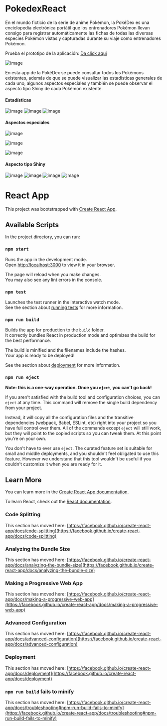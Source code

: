 # PokedexReact
En el mundo ficticio de la serie de anime Pokémon, la PokéDex es una enciclopedia electrónica portátil que los entrenadores Pokémon llevan consigo para registrar automáticamente las fichas de todas las diversas especies Pokémon vistas y capturadas durante su viaje como entrenadores Pokémon.​​

Prueba el prototipo de la aplicación: <a href="https://yoel-gasca.github.io/PokedexReact/">Da click aqui</a>

![image](https://user-images.githubusercontent.com/83617933/236365875-598e1d17-e915-423f-81c6-ce636767c9d3.png)

En esta app de la PokéDex se puede consultar todos los Pokémons existentes, además de que se puede visualizar las estadísticas generales de cada uno, algunos aspectos especiales y también se puede observar el aspecto tipo Shiny de cada Pokémon existente.

<h4>Estadísticas</h4>

![image](https://user-images.githubusercontent.com/83617933/236983846-175e59aa-ecb4-4dd2-9b4c-9bce28f9e9fa.png)  ![image](https://user-images.githubusercontent.com/83617933/236984079-60085bdb-ab60-4f01-86b8-edc0993eb5eb.png)  ![image](https://user-images.githubusercontent.com/83617933/236983667-ec8ab77e-1246-4fec-a102-f06ce7287cf9.png)

<h4>Aspectos especiales</h4>

![image](https://user-images.githubusercontent.com/83617933/236985084-acac6f83-7a2f-4ed5-84a9-6402a2f77f49.png)

![image](https://user-images.githubusercontent.com/83617933/236985489-150dbcfd-5572-4a0f-987b-1b8e20c44274.png)

![image](https://user-images.githubusercontent.com/83617933/236985756-ed531ddd-141a-4174-849e-b4082614ed77.png)

<h4>Aspecto tipo Shiny</h4>

![image](https://user-images.githubusercontent.com/83617933/236986152-f9399278-9064-4aa0-98a2-7e939fb77d74.png)  ![image](https://user-images.githubusercontent.com/83617933/236986840-a70588f6-d3ec-4509-aa70-9cac1a4e43ee.png)  ![image](https://user-images.githubusercontent.com/83617933/236986481-016aad09-9aa0-4aa6-9a6a-62ac84e53c59.png)  ![image](https://user-images.githubusercontent.com/83617933/236986670-6c7902c1-5cfd-415c-a285-e46d8c021fa9.png)





# React App
This project was bootstrapped with [Create React App](https://github.com/facebook/create-react-app).

## Available Scripts

In the project directory, you can run:

### `npm start`

Runs the app in the development mode.\
Open [http://localhost:3000](http://localhost:3000) to view it in your browser.

The page will reload when you make changes.\
You may also see any lint errors in the console.

### `npm test`

Launches the test runner in the interactive watch mode.\
See the section about [running tests](https://facebook.github.io/create-react-app/docs/running-tests) for more information.

### `npm run build`
 
Builds the app for production to the `build` folder.\
It correctly bundles React in production mode and optimizes the build for the best performance.

The build is minified and the filenames include the hashes.\
Your app is ready to be deployed!

See the section about [deployment](https://facebook.github.io/create-react-app/docs/deployment) for more information.

### `npm run eject`

**Note: this is a one-way operation. Once you `eject`, you can't go back!**

If you aren't satisfied with the build tool and configuration choices, you can `eject` at any time. This command will remove the single build dependency from your project.

Instead, it will copy all the configuration files and the transitive dependencies (webpack, Babel, ESLint, etc) right into your project so you have full control over them. All of the commands except `eject` will still work, but they will point to the copied scripts so you can tweak them. At this point you're on your own.

You don't have to ever use `eject`. The curated feature set is suitable for small and middle deployments, and you shouldn't feel obligated to use this feature. However we understand that this tool wouldn't be useful if you couldn't customize it when you are ready for it.

## Learn More

You can learn more in the [Create React App documentation](https://facebook.github.io/create-react-app/docs/getting-started).

To learn React, check out the [React documentation](https://reactjs.org/).

### Code Splitting

This section has moved here: [https://facebook.github.io/create-react-app/docs/code-splitting](https://facebook.github.io/create-react-app/docs/code-splitting)

### Analyzing the Bundle Size

This section has moved here: [https://facebook.github.io/create-react-app/docs/analyzing-the-bundle-size](https://facebook.github.io/create-react-app/docs/analyzing-the-bundle-size)

### Making a Progressive Web App

This section has moved here: [https://facebook.github.io/create-react-app/docs/making-a-progressive-web-app](https://facebook.github.io/create-react-app/docs/making-a-progressive-web-app)

### Advanced Configuration

This section has moved here: [https://facebook.github.io/create-react-app/docs/advanced-configuration](https://facebook.github.io/create-react-app/docs/advanced-configuration)

### Deployment

This section has moved here: [https://facebook.github.io/create-react-app/docs/deployment](https://facebook.github.io/create-react-app/docs/deployment)

### `npm run build` fails to minify

This section has moved here: [https://facebook.github.io/create-react-app/docs/troubleshooting#npm-run-build-fails-to-minify](https://facebook.github.io/create-react-app/docs/troubleshooting#npm-run-build-fails-to-minify)
